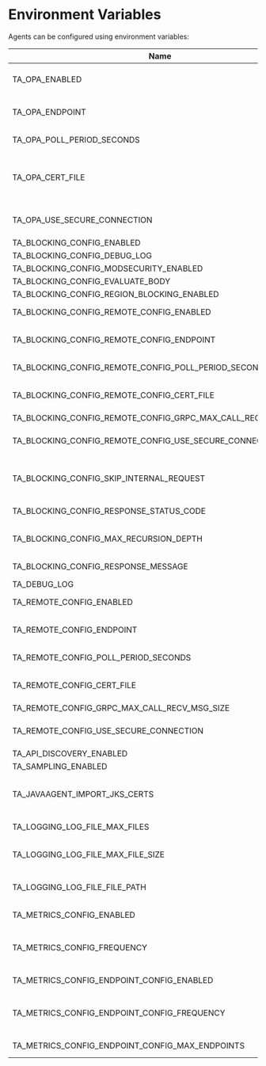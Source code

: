 [//]: # (Code generated by hypertrace/agent-config/tools/env-vars-generator. DO NOT EDIT.)


# Environment Variables

Agents can be configured using environment variables:

| Name | Description |
|------|-------------|
| TA_OPA_ENABLED | When `true` Open Policy Agent evaluation is enabled to block request |
| TA_OPA_ENDPOINT | Represents the endpoint for polling OPA config file e.g. http://opa.traceableai:8181/ |
| TA_OPA_POLL_PERIOD_SECONDS | Poll period in seconds to query OPA service |
| TA_OPA_CERT_FILE | Certificate filename containing the CA to verify the server's certificate. If this is non-empty, you shoulds `https` for the protocol in `endpoint` above. |
| TA_OPA_USE_SECURE_CONNECTION | Set this flag to use https connection when the provided certificate path is empty |
| TA_BLOCKING_CONFIG_ENABLED |  |
| TA_BLOCKING_CONFIG_DEBUG_LOG | Has moved to top level |
| TA_BLOCKING_CONFIG_MODSECURITY_ENABLED |  |
| TA_BLOCKING_CONFIG_EVALUATE_BODY |  |
| TA_BLOCKING_CONFIG_REGION_BLOCKING_ENABLED |  |
| TA_BLOCKING_CONFIG_REMOTE_CONFIG_ENABLED | Denotes if config needs to be fetched from remote or not |
| TA_BLOCKING_CONFIG_REMOTE_CONFIG_ENDPOINT | Denotes the agentmanager endpoint to connect to for config. eg: localhost:5441 |
| TA_BLOCKING_CONFIG_REMOTE_CONFIG_POLL_PERIOD_SECONDS | Poll period in seconds to query for config updates |
| TA_BLOCKING_CONFIG_REMOTE_CONFIG_CERT_FILE | Certificate filename containing the CA to verify the server's certificate. |
| TA_BLOCKING_CONFIG_REMOTE_CONFIG_GRPC_MAX_CALL_RECV_MSG_SIZE |  |
| TA_BLOCKING_CONFIG_REMOTE_CONFIG_USE_SECURE_CONNECTION | Set this flag to use https connection when the provided certificate path is empty |
| TA_BLOCKING_CONFIG_SKIP_INTERNAL_REQUEST | When `true`, blocking evaluation will be skipped for internal requests i.e. requests coming from private IPs |
| TA_BLOCKING_CONFIG_RESPONSE_STATUS_CODE | Allows user to set a custom blocking status code value |
| TA_BLOCKING_CONFIG_MAX_RECURSION_DEPTH | Setting a maximum allowed depth for recursion while parsing combination policies |
| TA_BLOCKING_CONFIG_RESPONSE_MESSAGE | Allows user to set a custom blocking message |
| TA_DEBUG_LOG |  |
| TA_REMOTE_CONFIG_ENABLED | Denotes if config needs to be fetched from remote or not |
| TA_REMOTE_CONFIG_ENDPOINT | Denotes the agentmanager endpoint to connect to for config. eg: localhost:5441 |
| TA_REMOTE_CONFIG_POLL_PERIOD_SECONDS | Poll period in seconds to query for config updates |
| TA_REMOTE_CONFIG_CERT_FILE | Certificate filename containing the CA to verify the server's certificate. |
| TA_REMOTE_CONFIG_GRPC_MAX_CALL_RECV_MSG_SIZE |  |
| TA_REMOTE_CONFIG_USE_SECURE_CONNECTION | Set this flag to use https connection when the provided certificate path is empty |
| TA_API_DISCOVERY_ENABLED |  |
| TA_SAMPLING_ENABLED |  |
| TA_JAVAAGENT_IMPORT_JKS_CERTS | Set this flag to export certificates configured in JKS to libtraceable for making HTTPS connection to TPA. |
| TA_LOGGING_LOG_FILE_MAX_FILES | Maximum number of log files to keep |
| TA_LOGGING_LOG_FILE_MAX_FILE_SIZE | Maximum file size of the log files. Default value is 10485760 (10MB). |
| TA_LOGGING_LOG_FILE_FILE_PATH | File path for the log file. Default value is /var/traceable/log/libtraceable.log |
| TA_METRICS_CONFIG_ENABLED | Set this flag to enable endpoint level metrics |
| TA_METRICS_CONFIG_FREQUENCY | Set the frequency at which endpoint level metrics should be printed. Examples are '1s', '2m', '3h'. Default value is 30m |
| TA_METRICS_CONFIG_ENDPOINT_CONFIG_ENABLED | Set this flag to enable endpoint level metrics |
| TA_METRICS_CONFIG_ENDPOINT_CONFIG_FREQUENCY | Set the frequency at which endpoint level metrics should be printed. Examples are '1s', '2m', '3h'. Default value is 30m |
| TA_METRICS_CONFIG_ENDPOINT_CONFIG_MAX_ENDPOINTS | Set the max number of endpoints to track |
